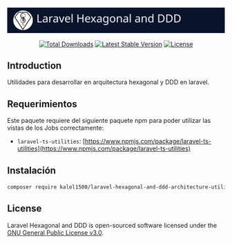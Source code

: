 ![Laravel Hexagonal and DDD](/art/title2.svg)
<!-- <p align="center">
    <img src="/art/title2.svg" alt="laravel hexagonal logo">
</p> -->

<p align="center">
    <!-- <a href="https://github.com/kalel1500/laravel-hexagonal-and-ddd-architecture-utilities/actions/workflows/tests.yml"><img src="https://github.com/kalel1500/laravel-hexagonal-and-ddd-architecture-utilities/actions/workflows/tests.yml/badge.svg" alt="Build Status"></a> -->
    <a href="https://packagist.org/packages/kalel1500/laravel-hexagonal-and-ddd-architecture-utilities" target="_blank"><img src="https://img.shields.io/packagist/dt/kalel1500/laravel-hexagonal-and-ddd-architecture-utilities" alt="Total Downloads"></a>
    <a href="https://packagist.org/packages/kalel1500/laravel-hexagonal-and-ddd-architecture-utilities" target="_blank"><img src="https://img.shields.io/packagist/v/kalel1500/laravel-hexagonal-and-ddd-architecture-utilities" alt="Latest Stable Version"></a>
    <a href="https://packagist.org/packages/kalel1500/laravel-hexagonal-and-ddd-architecture-utilities" target="_blank"><img src="https://img.shields.io/packagist/l/kalel1500/laravel-hexagonal-and-ddd-architecture-utilities" alt="License"></a>
</p>


## Introduction

Utilidades para desarrollar en arquitectura hexagonal y DDD en laravel.


## Requerimientos

Este paquete requiere del siguiente paquete npm para poder utilizar las vistas de los Jobs correctamente:

- `laravel-ts-utilities`: [https://www.npmjs.com/package/laravel-ts-utilities](https://www.npmjs.com/package/laravel-ts-utilities)


## Instalación

```bash
composer require kalel1500/laravel-hexagonal-and-ddd-architecture-utilities
```


## License

Laravel Hexagonal and DDD is open-sourced software licensed under the [GNU General Public License v3.0](LICENSE).